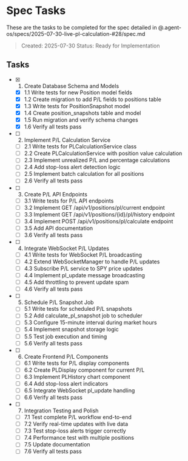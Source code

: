 # Spec Tasks

These are the tasks to be completed for the spec detailed in @.agent-os/specs/2025-07-30-live-pl-calculation-#28/spec.md

> Created: 2025-07-30
> Status: Ready for Implementation

## Tasks

- [x] 1. Create Database Schema and Models
  - [x] 1.1 Write tests for new Position model fields
  - [x] 1.2 Create migration to add P/L fields to positions table
  - [x] 1.3 Write tests for PositionSnapshot model
  - [x] 1.4 Create position_snapshots table and model
  - [x] 1.5 Run migration and verify schema changes
  - [x] 1.6 Verify all tests pass

- [ ] 2. Implement P/L Calculation Service
  - [ ] 2.1 Write tests for PLCalculationService class
  - [ ] 2.2 Create PLCalculationService with position value calculation
  - [ ] 2.3 Implement unrealized P/L and percentage calculations
  - [ ] 2.4 Add stop-loss alert detection logic
  - [ ] 2.5 Implement batch calculation for all positions
  - [ ] 2.6 Verify all tests pass

- [ ] 3. Create P/L API Endpoints
  - [ ] 3.1 Write tests for P/L API endpoints
  - [ ] 3.2 Implement GET /api/v1/positions/pl/current endpoint
  - [ ] 3.3 Implement GET /api/v1/positions/{id}/pl/history endpoint
  - [ ] 3.4 Implement POST /api/v1/positions/pl/calculate endpoint
  - [ ] 3.5 Add API documentation
  - [ ] 3.6 Verify all tests pass

- [ ] 4. Integrate WebSocket P/L Updates
  - [ ] 4.1 Write tests for WebSocket P/L broadcasting
  - [ ] 4.2 Extend WebSocketManager to handle P/L updates
  - [ ] 4.3 Subscribe P/L service to SPY price updates
  - [ ] 4.4 Implement pl_update message broadcasting
  - [ ] 4.5 Add throttling to prevent update spam
  - [ ] 4.6 Verify all tests pass

- [ ] 5. Schedule P/L Snapshot Job
  - [ ] 5.1 Write tests for scheduled P/L snapshots
  - [ ] 5.2 Add calculate_pl_snapshot job to scheduler
  - [ ] 5.3 Configure 15-minute interval during market hours
  - [ ] 5.4 Implement snapshot storage logic
  - [ ] 5.5 Test job execution and timing
  - [ ] 5.6 Verify all tests pass

- [ ] 6. Create Frontend P/L Components
  - [ ] 6.1 Write tests for P/L display components
  - [ ] 6.2 Create PLDisplay component for current P/L
  - [ ] 6.3 Implement PLHistory chart component
  - [ ] 6.4 Add stop-loss alert indicators
  - [ ] 6.5 Integrate WebSocket pl_update handling
  - [ ] 6.6 Verify all tests pass

- [ ] 7. Integration Testing and Polish
  - [ ] 7.1 Test complete P/L workflow end-to-end
  - [ ] 7.2 Verify real-time updates with live data
  - [ ] 7.3 Test stop-loss alerts trigger correctly
  - [ ] 7.4 Performance test with multiple positions
  - [ ] 7.5 Update documentation
  - [ ] 7.6 Verify all tests pass